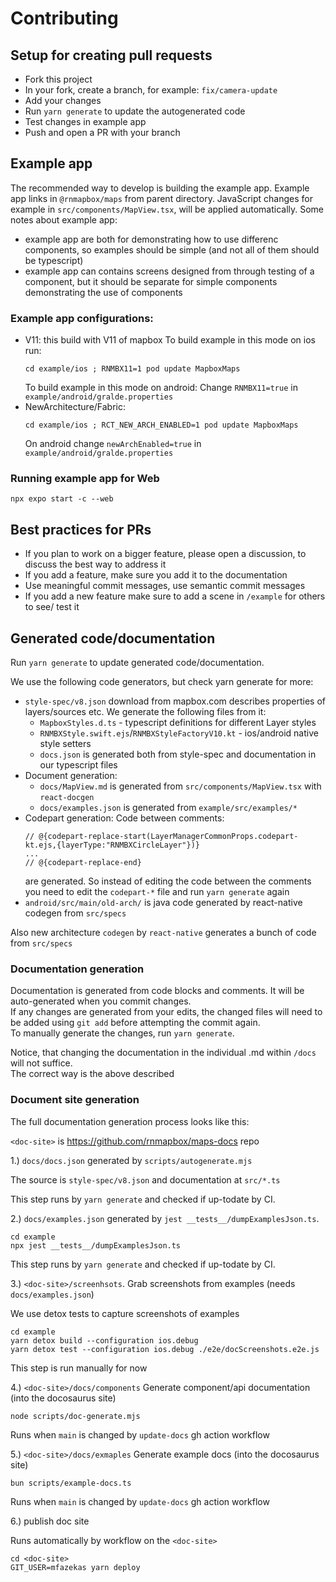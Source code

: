 # Contributing

## Setup for creating pull requests
- Fork this project
- In your fork, create a branch, for example: `fix/camera-update`
- Add your changes
- Run `yarn generate` to update the autogenerated code
- Test changes in example app
- Push and open a PR with your branch

## Example app
The recommended way to develop is building the example app. Example app links in `@rnmapbox/maps` from parent directory. JavaScript changes for example in `src/components/MapView.tsx`, will be applied automatically.
Some notes about example app:
- example app are both for demonstrating how to use differenc components, so examples should be simple (and not all of them should be typescript)
- example app can contains screens designed from through testing of a component, but it should be separate for simple components demonstrating the use of components

### Example app configurations:

- V11: this build with V11 of mapbox 
  To build example in this mode on ios run:
  ```
  cd example/ios ; RNMBX11=1 pod update MapboxMaps
  ```
  To build example in this mode on android:
  Change `RNMBX11=true` in `example/android/gralde.properties`
- NewArchitecture/Fabric:
  ```
  cd example/ios ; RCT_NEW_ARCH_ENABLED=1 pod update MapboxMaps
  ```
  On android change `newArchEnabled=true` in `example/android/gralde.properties`

### Running example app for Web

```
npx expo start -c --web
```


## Best practices for PRs
- If you plan to work on a bigger feature, please open a discussion, to discuss the best way to address it
- If you add a feature, make sure you add it to the documentation
- Use meaningful commit messages, use semantic commit messages
- If you add a new feature make sure to add a scene in `/example` for others to see/ test it

## Generated code/documentation

Run `yarn generate` to update generated code/documentation.

We use the following code generators, but check yarn generate for more:
- `style-spec/v8.json` download from mapbox.com describes properties of layers/sources etc. We generate the following files from it:
  - `MapboxStyles.d.ts` - typescript definitions for different Layer styles
  - `RNMBXStyle.swift.ejs`/`RNMBXStyleFactoryV10.kt` - ios/android native style setters
  - `docs.json` is generated both from style-spec and documentation in our typescript files
- Document generation:
  - `docs/MapView.md` is generated from `src/components/MapView.tsx` with `react-docgen` 
  - `docs/examples.json` is generated from `example/src/examples/*`
- Codepart generation:
  Code between comments:
    ```
    // @{codepart-replace-start(LayerManagerCommonProps.codepart-kt.ejs,{layerType:"RNMBXCircleLayer"})}
    ...
    // @{codepart-replace-end}
    ```
  are generated. So instead of editing the code between the comments you need to edit the `codepart-*` file and run
  `yarn generate` again
- `android/src/main/old-arch/` is java code generated by react-native codegen from `src/specs`

Also new architecture `codegen` by `react-native` generates a bunch of code from `src/specs`
  
### Documentation generation

Documentation is generated from code blocks and comments.  It will be auto-generated when you commit changes.  
If any changes are generated from your edits, the changed files will need to be added using `git add` before attempting the commit again.  
To manually generate the changes, run `yarn generate`.  

Notice, that changing the documentation in the individual <COMPONENT>.md within `/docs` will not suffice.  
The correct way is the above described

### Document site generation

The full documentation generation process looks like this:

`<doc-site>` is https://github.com/rnmapbox/maps-docs repo

1.) `docs/docs.json` generated by `scripts/autogenerate.mjs`

  The source is `style-spec/v8.json` and documentation at `src/*.ts`

  This step runs by `yarn generate` and checked if up-todate by CI.

2.) `docs/examples.json`  generated by `jest __tests__/dumpExamplesJson.ts`.

  ```
  cd example
  npx jest __tests__/dumpExamplesJson.ts
  ```

  This step runs by `yarn generate` and checked if up-todate by CI.

3.) `<doc-site>/screenhsots`. Grab screenshots from examples (needs `docs/examples.json`)

  We use detox tests to capture screenshots of examples
  ```
  cd example
  yarn detox build --configuration ios.debug
  yarn detox test --configuration ios.debug ./e2e/docScreenshots.e2e.js
  ```

  This step is run manually for now

4.) `<doc-site>/docs/components` Generate component/api documentation (into the docosaurus site)

  ```
  node scripts/doc-generate.mjs
  ```

  Runs when `main` is changed by `update-docs` gh action workflow

5.) `<doc-site>/docs/exmaples` Generate example docs (into the docosaurus site)

  ```
  bun scripts/example-docs.ts
  ```

  Runs when `main` is changed by `update-docs` gh action workflow

6.) publish doc site

  Runs automatically by workflow on the `<doc-site>`

  ```
  cd <doc-site>
  GIT_USER=mfazekas yarn deploy
  ```



